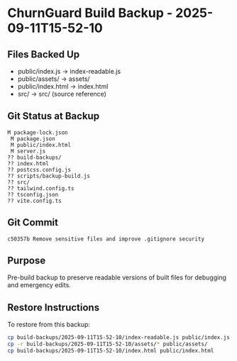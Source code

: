 # ChurnGuard Build Backup - 2025-09-11T15-52-10

## Files Backed Up
- public/index.js -> index-readable.js
- public/assets/ -> assets/
- public/index.html -> index.html
- src/ -> src/ (source reference)

## Git Status at Backup
```
M package-lock.json
 M package.json
 M public/index.html
 M server.js
?? build-backups/
?? index.html
?? postcss.config.js
?? scripts/backup-build.js
?? src/
?? tailwind.config.ts
?? tsconfig.json
?? vite.config.ts
```

## Git Commit
```
c50357b Remove sensitive files and improve .gitignore security
```

## Purpose
Pre-build backup to preserve readable versions of built files for debugging and emergency edits.

## Restore Instructions
To restore from this backup:
```bash
cp build-backups/2025-09-11T15-52-10/index-readable.js public/index.js
cp -r build-backups/2025-09-11T15-52-10/assets/* public/assets/
cp build-backups/2025-09-11T15-52-10/index.html public/index.html
```
